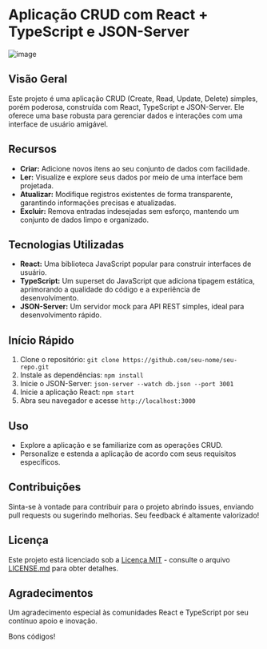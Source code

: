 # Aplicação CRUD com React + TypeScript e JSON-Server

![image](https://github.com/HugoSouza10/CrudContact/assets/51915862/32e98dcc-375a-4edd-857c-2cc56ba5d423)

## Visão Geral

Este projeto é uma aplicação CRUD (Create, Read, Update, Delete) simples, porém poderosa, construída com React, TypeScript e JSON-Server. Ele oferece uma base robusta para gerenciar dados e interações com uma interface de usuário amigável.

## Recursos

- **Criar:** Adicione novos itens ao seu conjunto de dados com facilidade.
- **Ler:** Visualize e explore seus dados por meio de uma interface bem projetada.
- **Atualizar:** Modifique registros existentes de forma transparente, garantindo informações precisas e atualizadas.
- **Excluir:** Remova entradas indesejadas sem esforço, mantendo um conjunto de dados limpo e organizado.

## Tecnologias Utilizadas

- **React:** Uma biblioteca JavaScript popular para construir interfaces de usuário.
- **TypeScript:** Um superset do JavaScript que adiciona tipagem estática, aprimorando a qualidade do código e a experiência de desenvolvimento.
- **JSON-Server:** Um servidor mock para API REST simples, ideal para desenvolvimento rápido.

## Início Rápido

1. Clone o repositório: `git clone https://github.com/seu-nome/seu-repo.git`
2. Instale as dependências: `npm install`
3. Inicie o JSON-Server: `json-server --watch db.json --port 3001`
4. Inicie a aplicação React: `npm start`
5. Abra seu navegador e acesse `http://localhost:3000`

## Uso

- Explore a aplicação e se familiarize com as operações CRUD.
- Personalize e estenda a aplicação de acordo com seus requisitos específicos.

## Contribuições

Sinta-se à vontade para contribuir para o projeto abrindo issues, enviando pull requests ou sugerindo melhorias. Seu feedback é altamente valorizado!

## Licença

Este projeto está licenciado sob a [Licença MIT](LICENSE.md) - consulte o arquivo [LICENSE.md](LICENSE.md) para obter detalhes.

## Agradecimentos

Um agradecimento especial às comunidades React e TypeScript por seu contínuo apoio e inovação.

Bons códigos!
